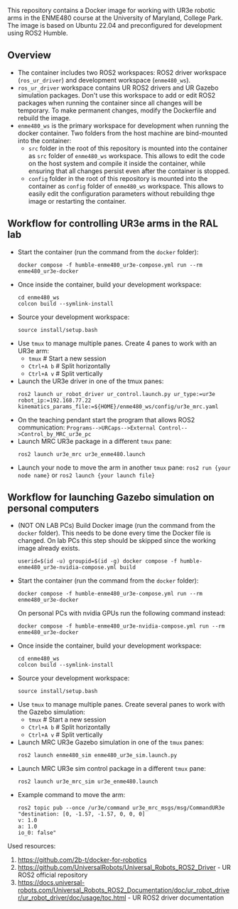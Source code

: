 This repository contains a Docker image for working with UR3e robotic arms in the ENME480 course at the University of Maryland, College Park. The image is based on Ubuntu 22.04 and preconfigured for development using ROS2 Humble.

## Overview

* The container includes two ROS2 workspaces: ROS2 driver workspace (`ros_ur_driver`) and development workspace (`enme480_ws`).
* `ros_ur_driver` workspace contains UR ROS2 drivers and UR Gazebo simulation packages. Don't use this workspace to add or edit ROS2 packages when running the container since all changes will be temporary. To make permanent changes, modify the Dockerfile and rebuild the image.
* `enme480_ws` is the primary workspace for development when running the docker container. Two folders from the host machine are bind-mounted into the container:
  * `src` folder in the root of this repository is mounted into the container as `src` folder of `enme480_ws` workspace. This allows to edit the code on the host system and compile it inside the container, while ensuring that all changes persist even after the container is stopped.
  * `config` folder in the root of this repository is mounted into the container as `config` folder of `enme480_ws` workspace. This allows to easily edit the configuration parameters without rebuilding thge image or restarting the container.

## Workflow for controlling UR3e arms in the RAL lab

* Start the container (run the command from the `docker` folder):
    ```
    docker compose -f humble-enme480_ur3e-compose.yml run --rm enme480_ur3e-docker
    ```
* Once inside the container, build your development workspace:
    ```
    cd enme480_ws
    colcon build --symlink-install
    ```
* Source your development workspace:
    ```
    source install/setup.bash
    ```
* Use `tmux` to manage multiple panes. Create 4 panes to work with an UR3e arm:
  * `tmux`      # Start a new session
  * `Ctrl+A b`  # Split horizontally
  * `Ctrl+A v`  # Split vertically
* Launch the UR3e driver in one of the tmux panes:
    ```
    ros2 launch ur_robot_driver ur_control.launch.py ur_type:=ur3e robot_ip:=192.168.77.22 kinematics_params_file:=${HOME}/enme480_ws/config/ur3e_mrc.yaml
    ```
* On the teaching pendant start the program that allows ROS2 communication:
    `
    Programs-->URCaps-->External Control-->Control_by_MRC_ur3e_pc
    `
* Launch MRC UR3e package in a different `tmux` pane:
    ```
    ros2 launch ur3e_mrc ur3e_enme480.launch
    ```
* Launch your node to move the arm in another `tmux` pane: `ros2 run {your node name}` or `ros2 launch {your launch file}`


## Workflow for launching Gazebo simulation on personal computers

* (NOT ON LAB PCs) Build Docker image (run the command from the `docker` folder). This needs to be done every time the Docker file is changed. On lab PCs this step should be skipped since the working image already exists.
    ```
    userid=$(id -u) groupid=$(id -g) docker compose -f humble-enme480_ur3e-nvidia-compose.yml build
    ```
* Start the container (run the command from the `docker` folder):
    ```
    docker compose -f humble-enme480_ur3e-compose.yml run --rm enme480_ur3e-docker
    ```
  On personal PCs with nvidia GPUs run the following command instead:
    ```
    docker compose -f humble-enme480_ur3e-nvidia-compose.yml run --rm enme480_ur3e-docker
    ```
* Once inside the container, build your development workspace:
    ```
    cd enme480_ws
    colcon build --symlink-install
    ```
* Source your development workspace:
    ```
    source install/setup.bash
    ```
* Use `tmux` to manage multiple panes. Create several panes to work with the Gazebo simulation:
  * `tmux`      # Start a new session
  * `Ctrl+A b`  # Split horizontally
  * `Ctrl+A v`  # Split vertically
* Launch MRC UR3e Gazebo simulation in one of the `tmux` panes:
    ```
    ros2 launch enme480_sim enme480_ur3e_sim.launch.py
    ```
* Launch MRC UR3e sim control package in a different `tmux` pane:
    ```
    ros2 launch ur3e_mrc_sim ur3e_enme480.launch
    ```
* Example command to move the arm:
    ```
    ros2 topic pub --once /ur3e/command ur3e_mrc_msgs/msg/CommandUR3e "destination: [0, -1.57, -1.57, 0, 0, 0]
    v: 1.0
    a: 1.0
    io_0: false" 
    ```    

Used resources:
1. https://github.com/2b-t/docker-for-robotics
2. https://github.com/UniversalRobots/Universal_Robots_ROS2_Driver - UR ROS2 official repository
3. https://docs.universal-robots.com/Universal_Robots_ROS2_Documentation/doc/ur_robot_driver/ur_robot_driver/doc/usage/toc.html - UR ROS2 driver documentation
